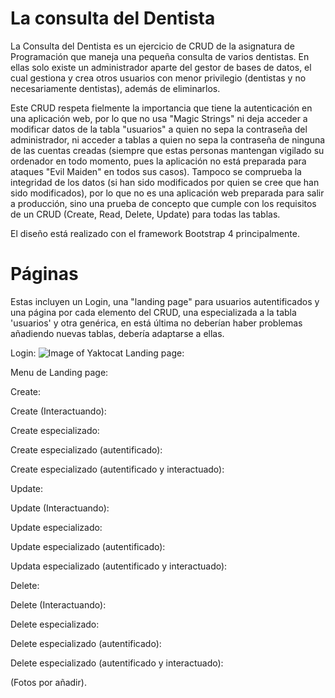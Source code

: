 # La consulta del Dentista
La Consulta del Dentista es un ejercicio de CRUD de la asignatura de Programación que maneja una pequeña consulta de varios dentistas. En ellas solo existe un administrador aparte del gestor de bases de datos, el cual gestiona y crea otros usuarios con menor privilegio (dentistas y no necesariamente dentistas), además de eliminarlos.

Este CRUD respeta fielmente la importancia que tiene la autenticación en una aplicación web, por lo que no usa "Magic Strings" ni deja acceder a modificar datos de la tabla "usuarios" a quien no sepa la contraseña del administrador, ni acceder a tablas a quien no sepa la contraseña de ninguna de las cuentas creadas (siempre que estas personas mantengan vigilado su ordenador en todo momento, pues la aplicación no está preparada para ataques "Evil Maiden" en todos sus casos). Tampoco se comprueba la integridad de los datos (si han sido modificados por quien se cree que han sido modificados), por lo que no es una aplicación web preparada para salir a producción, sino una prueba de concepto que cumple con los requisitos de un CRUD (Create, Read, Delete, Update) para todas las tablas.

El diseño está realizado con el framework Bootstrap 4 principalmente.

# Páginas

Estas incluyen un Login, una "landing page" para usuarios autentificados y una página por cada elemento del CRUD, una especializada a la tabla 'usuarios' y otra genérica, en está última no deberían haber problemas añadiendo nuevas tablas, debería adaptarse a ellas.

Login:
![Image of Yaktocat](https://octodex.github.com/images/yaktocat.png)
Landing page:

Menu de Landing page:

Create:

Create (Interactuando):

Create especializado:

Create especializado (autentificado):

Create especializado (autentificado y interactuado):

Update:

Update (Interactuando):

Update especializado:

Update especializado (autentificado):

Updata especializado (autentificado y interactuado):

Delete:

Delete (Interactuando):

Delete especializado:

Delete especializado (autentificado):

Delete especializado (autentificado y interactuado):

(Fotos por añadir).
